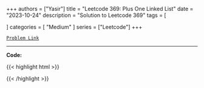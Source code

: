
+++
authors = ["Yasir"]
title = "Leetcode 369: Plus One Linked List"
date = "2023-10-24"
description = "Solution to Leetcode 369"
tags = [
    
]
categories = [
    "Medium"
]
series = ["Leetcode"]
+++



[`Problem Link`](https://leetcode.com/problems/plus-one-linked-list/description/)

---

**Code:**

{{< highlight html >}}

{{< /highlight >}}

